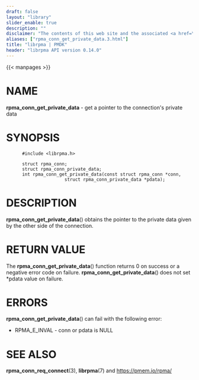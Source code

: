 ```yaml
---
draft: false
layout: "library"
slider_enable: true
description: ""
disclaimer: "The contents of this web site and the associated <a href=\"https://github.com/pmem\">GitHub repositories</a> are BSD-licensed open source."
aliases: ["rpma_conn_get_private_data.3.html"]
title: "librpma | PMDK"
header: "librpma API version 0.14.0"
---
```

{{< manpages >}}

[comment]: <> (SPDX-License-Identifier: BSD-3-Clause)
[comment]: <> (Copyright 2020-2022, Intel Corporation)

NAME
====

**rpma\_conn\_get\_private\_data** - get a pointer to the connection\'s
private data

SYNOPSIS
========

          #include <librpma.h>

          struct rpma_conn;
          struct rpma_conn_private_data;
          int rpma_conn_get_private_data(const struct rpma_conn *conn,
                          struct rpma_conn_private_data *pdata);

DESCRIPTION
===========

**rpma\_conn\_get\_private\_data**() obtains the pointer to the private
data given by the other side of the connection.

RETURN VALUE
============

The **rpma\_conn\_get\_private\_data**() function returns 0 on success
or a negative error code on failure.
**rpma\_conn\_get\_private\_data**() does not set \*pdata value on
failure.

ERRORS
======

**rpma\_conn\_get\_private\_data**() can fail with the following error:

-   RPMA\_E\_INVAL - conn or pdata is NULL

SEE ALSO
========

**rpma\_conn\_req\_connect**(3), **librpma**(7) and
https://pmem.io/rpma/
